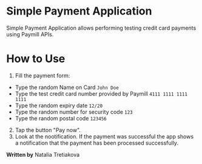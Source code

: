 # Simple Payment Application

Simple Payment Application allows performing testing credit card payments using Paymill APIs.

# How to Use 
1. Fill the payment form:
  - Type the random Name on Card
  `John Doe`
  - Type the test credit card number provided by Paymill
  `4111 1111 1111 1111`
  - Type the random expiry date
  `12/20`
  - Type the random number for security code
  `123`
  - Type the random postal code
  `123456`
2. Tap the button "Pay now".
3. Look at the nootification. If the payment was successful the app shows a notification that the payment has been processed successfully.

**Written by** Natalia Tretiakova

